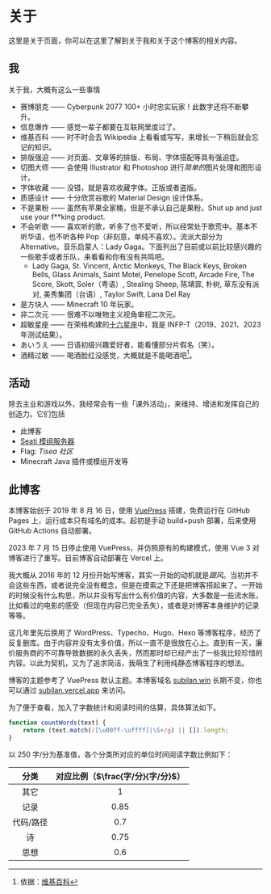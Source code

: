 # 关于

这里是关于页面，你可以在这里了解到关于我和关于这个博客的相关内容。

## 我

关于我，大概有这么一些事情

- 赛博朋克 —— Cyberpunk 2077 100+ 小时忠实玩家！此数字还将不断攀升。
- 信息爆炸 —— 感觉一辈子都要在互联网里度过了。
- 维基百科 —— 时不时会去 Wikipedia 上看看或写写，来增长一下稍后就会忘记的知识。
- 排版强迫 —— 对页面、文章等的排版、布局、字体搭配等具有强迫症。
- 切图大师 —— 会使用 Illustrator 和 Photoshop 进行*简单的*图片处理和图形设计。
- 字体收藏 —— 没错，就是喜欢收藏字体。正版或者盗版。
- 质感设计 —— 十分欣赏谷歌的 Material Design 设计体系。
- 不是果粉 —— 虽然有苹果全家桶，但是不承认自己是果粉。Shut up and just use your f**king product.
- 不会听歌 —— 喜欢听的歌，听多了也不爱听，所以经常处于歌荒中。基本不听华语，也不听各种 Pop（非刻意，单纯不喜欢）。流派大部分为 Alternative。音乐启蒙人：Lady Gaga。下面列出了目前或以前比较感兴趣的一些歌手或者乐队，来看看和你有没有共鸣吧。
  - Lady Gaga, St. Vincent, Arctic Monkeys, The Black Keys, Broken Bells, Glass Animals, Saint Motel, Penelope Scott, Arcade Fire, The Score, Skott, Soler（粤语）, Stealing Sheep, 陈靖霏, 朴树, 草东没有派对, 美秀集团（台语）, Taylor Swift, Lana Del Ray
- 是方块人 —— Minecraft 10 年玩家。
- 非二次元 —— 很难不以唯物主义视角审视二次元。
- 超敏星座 —— 在荣格构建的[十六星座](https://www.16personalities.com/ch/%E4%BA%BA%E6%A0%BC%E6%B5%8B%E8%AF%95)中，我是 INFP-T（2019、2021、2023 年测试结果）。
- あいうえ —— 日语初级兴趣爱好者，能看懂部分片假名（笑）。
- 酒精过敏 —— 喝酒脸红没感觉，大概就是不能喝酒吧[^1]。

## 活动

除去主业和游戏以外，我经常会有一些「课外活动」，来维持、增进和发挥自己的创造力。它们包括
- 此博客
- [Seati 模组服务器](https://seati.cc)
- Flag: *Tisea 社区*
- Minecraft Java 插件或模组开发等

## 此博客

本博客始创于 2019 年 8 月 16 日，使用 [VuePress](https://vuepress.vuejs.org) 搭建，免费运行在 GitHub Pages 上，运行成本只有域名的成本。起初是手动 build+push 部署，后来使用 GitHub Actions 自动部署。

2023 年 7 月 15 日停止使用 VuePress，并仿照原有的构建模式，使用 Vue 3 对博客进行了重写。目前博客自动部署在 Vercel 上。

我大概从 2016 年的 12 月份开始写博客，其实一开始的动机就是*跟风*。当初并不会这些东西，或者说完全没有概念，但是在摸索之下还是把博客搭起来了。一开始的时候没有什么构思，所以并没有写出什么有价值的内容，大多数是一些流水账，比如看过的电影的感受（但现在内容已完全丢失），或者是对博客本身维护的记录等等。

这几年里先后换用了 WordPress、Typecho、Hugo、Hexo 等博客程序，经历了反复删库。由于内容并没有太多价值，所以一直不是很放在心上。直到有一天，廉价服务商的不可靠导致数据的永久丢失，然而那时却已经产出了一些我比较珍惜的内容。以此为契机，又为了追求简洁，我萌生了利用纯静态博客程序的想法。

博客的主题参考了 VuePress 默认主题。本博客域名 [subilan.win](https://subilan.win) 长期不变，你也可以通过 [subilan.vercel.app](https://subilan.vercel.app) 来访问。

为了便于查看，加入了字数统计和阅读时间的估算，具体算法如下。

```javascript
function countWords(text) {
    return (text.match(/[\u00ff-\uffff]|\S+/g) || []).length;
}
```

以 $250$ 字/分为基准值，各个分类所对应的单位时间阅读字数比例如下：

|  分类   | 对应比例（$\frac{字/分}{字/分}$） |
|:-----:|:-----------------------:|
|  其它   |           $1$           |
|  记录   |         $0.85$          |
| 代码/路径 |          $0.7$          |
|   诗   |         $0.75$          |
|  思想   |          $0.6$          |

[^1]: 依据：[维基百科](https://zh.wikipedia.org/wiki/%E9%85%92%E7%B2%BE%E5%8F%8D%E5%BA%94)

